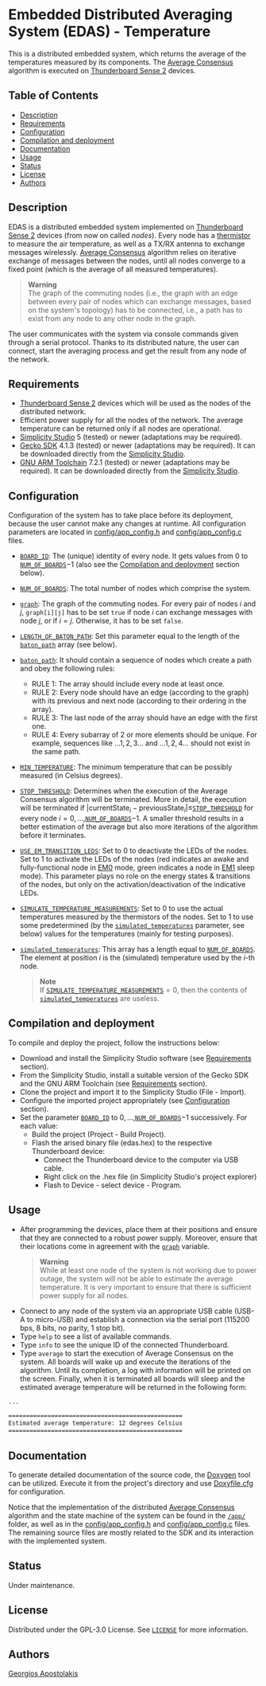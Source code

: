 # Embedded Distributed Averaging System (EDAS) - Temperature

This is a distributed embedded system, which returns the average of the temperatures measured by its components. The [Average Consensus](https://www.sciencedirect.com/science/article/abs/pii/S0743731506001808) algorithm is executed on [Thunderboard Sense 2](https://www.silabs.com/documents/public/user-guides/ug309-sltb004a-user-guide.pdf) devices.

## Table of Contents

- [Description](#description)
- [Requirements](#requirements)
- [Configuration](#configuration)
- [Compilation and deployment](#compilation-and-deployment)
- [Documentation](#documentation)
- [Usage](#usage)
- [Status](#status)
- [License](#license)
- [Authors](#authors)



## Description
EDAS is a distributed embedded system implemented on [Thunderboard Sense 2](https://www.silabs.com/documents/public/user-guides/ug309-sltb004a-user-guide.pdf) devices (from now on called *nodes*). 
Every node has a [thermistor](https://en.wikipedia.org/wiki/Thermistor) to measure the air temperature, as well as a TX/RX antenna to exchange messages wirelessly. 
[Average Consensus](https://www.sciencedirect.com/science/article/abs/pii/S0743731506001808) algorithm relies on iterative exchange of messages between the nodes, until all nodes converge to a fixed point (which is the average of all measured temperatures).

> **Warning**  
> The graph of the commuting nodes (i.e., the graph with an edge between every pair of nodes which can exchange messages, based on the system's topology) has to be connected, i.e., a path has to exist from any node to any other node in the graph.

The user communicates with the system via console commands given through a serial protocol. Thanks to its distributed nature, the user can connect, start the averaging process and get the result from any node of the network.

## Requirements
- [Thunderboard Sense 2](https://www.silabs.com/documents/public/user-guides/ug309-sltb004a-user-guide.pdf) devices which will be used as the nodes of the distributed network.
- Efficient power supply for all the nodes of the network. The average temperature can be returned only if all nodes are operational.
- [Simplicity Studio](https://www.silabs.com/developers/simplicity-studio) 5 (tested) or newer (adaptations may be required).
- [Gecko SDK](https://www.silabs.com/developers/gecko-software-development-kit) 4.1.3 (tested) or newer (adaptations may be required). It can be downloaded directly from the [Simplicity Studio](https://www.silabs.com/developers/simplicity-studio).
- [GNU ARM Toolchain](https://developer.arm.com/Tools%20and%20Software/GNU%20Toolchain) 7.2.1 (tested) or newer (adaptations may be required). It can be downloaded directly from the [Simplicity Studio](https://www.silabs.com/developers/simplicity-studio).


## Configuration

Configuration of the system has to take place before its deployment, because the user cannot make any changes at runtime. All configuration parameters are located in [config/app_config.h](config/app_config.h) and [config/app_config.c](config/app_config.c) files.

- [`BOARD_ID`](config/app_config.h#L13): The (unique) identity of every node. It gets values from $0$ to [`NUM_OF_BOARDS`](config/app_config.h#L18)$-1$ (also see the [Compilation and deployment](#compilation-and-deployment) section below).
- [`NUM_OF_BOARDS`](config/app_config.h#L18): The total number of nodes which comprise the system.
- [`graph`](config/app_config.c#L8): The graph of the commuting nodes. For every pair of nodes $i$ and $j$, `graph[i][j]` has to be set `true` if node $i$ can exchange messages with node $j$, or if $i=j$. Otherwise, it has to be set `false`.
- [`LENGTH_OF_BATON_PATH`](config/app_config.h#L24): Set this parameter equal to the length of the [`baton_path`](config/app_config.c#L24) array (see below).
- [`baton_path`](config/app_config.c#L24): It should contain a sequence of nodes which create a path and obey the following rules:
    - RULE $1$: The array should include every node at least once.
    - RULE $2$: Every node should have an edge (according to the graph) with its previous and next node (according to their ordering in the array).
    - RULE $3$: The last node of the array should have an edge with the first one.
    - RULE $4$: Every subarray of $2$ or more elements should be unique. For example, sequences like $...1,2,3...$ and $...1,2,4...$ should not exist in the same path.
- [`MIN_TEMPERATURE`](config/app_config.h#L38): The minimum temperature that can be possibly measured (in Celsius degrees).
- [`STOP_THRESHOLD`](config/app_config.c#L30): Determines when the execution of the Average Consensus algorithm will be terminated. More in detail, the execution will be terminated if $\left|\text{currentState}_i - \text{previousState}_i\right|\leq$[`STOP_THRESHOLD`](config/app_config.c#L30) for every node $i=0,...,$[`NUM_OF_BOARDS`](config/app_config.h#L18)$-1$. A smaller threshold results in a better estimation of the average but also more iterations of the algorithm before it terminates.
- [`USE_EM_TRANSITION_LEDS`](config/app_config.h#L44): Set to $0$ to deactivate the LEDs of the nodes. Set to $1$ to activate the LEDs of the nodes (red indicates an awake and fully-functional node in [EM0](https://www.silabs.com/mcu/32-bit-microcontrollers/efm32-energy-modes) mode, green indicates a node in [EM1](https://www.silabs.com/mcu/32-bit-microcontrollers/efm32-energy-modes) sleep mode). This parameter plays no role on the energy states & transitions of the nodes, but only on the activation/deactivation of the indicative LEDs.
- [`SIMULATE_TEMPERATURE_MEASUREMENTS`](config/app_config.h#L47): Set to $0$ to use the actual temperatures measured by the thermistors of the nodes. Set to $1$ to use some predetermined (by the [`simulated_temperatures`](config/app_config.c#L37) parameter, see below) values for the temperatures (mainly for testing purposes).
- [`simulated_temperatures`](config/app_config.c#L37): This array has a length equal to [`NUM_OF_BOARDS`](config/app_config.h#L18). The element at position $i$ is the (simulated) temperature used by the $i$-th node.

    > **Note**  
    > If [`SIMULATE_TEMPERATURE_MEASUREMENTS`](config/app_config.h#L47)$=0$, then the contents of [`simulated_temperatures`](config/app_config.c#L37) are useless.


## Compilation and deployment

To compile and deploy the project, follow the instructions below:
- Download and install the Simplicity Studio software (see [Requirements](#requirements) section).
- From the Simplicity Studio, install a suitable version of the Gecko SDK and the GNU ARM Toolchain (see [Requirements](#requirements) section).
- Clone the project and import it to the Simplicity Studio (File - Import).
- Configure the imported project appropriately (see [Configuration](#configuration) section).
- Set the parameter [`BOARD_ID`](config/app_config.h#L13) to $0,...,$[`NUM_OF_BOARDS`](config/app_config.h#L18)$-1$ successively. For each value:
    - Build the project (Project - Build Project).
    - Flash the arised binary file (edas.hex) to the respective Thunderboard device:
        - Connect the Thunderboard device to the computer via USB cable.
        - Right click on the .hex file (in Simplicity Studio's project explorer)
        - Flash to Device - select device - Program.


## Usage
- After programming the devices, place them at their positions and ensure that they are connected to a robust power supply. Moreover, ensure that their locations come in agreement with the [`graph`](config/app_config.c#L8) variable.
    > **Warning**  
    > While at least one node of the system is not working due to power outage, the system will not be able to estimate the average temperature. It is very important to ensure that there is sufficient power supply for all nodes.
- Connect to any node of the system via an appropriate USB cable (USB-A to micro-USB) and establish a connection via the serial port (115200 bps, 8 bits, no parity, 1 stop bit).
- Type `help` to see a list of available commands.
- Type `info` to see the unique ID of the connected Thunderboard.
- Type `average` to start the execution of Average Consensus on the system. All boards will wake up and execute the iterations of the algorithm. Until its completion, a log with information will be printed on the screen. Finally, when it is terminated all boards will sleep and the estimated average temperature will be returned in the following form:
```bash
...

=================================================
Estimated average temperature: 12 degrees Celsius
=================================================
```

## Documentation

To generate detailed documentation of the source code, the [Doxygen](https://www.doxygen.nl/) tool can be utilized. Execute it from the project's directory and use [Doxyfile.cfg](Doxyfile.cfg) for configuration. 

Notice that the implementation of the distributed [Average Consensus](https://www.sciencedirect.com/science/article/abs/pii/S0743731506001808) algorithm and the state machine of the system can be found in the [`/app/`](app) folder, as well as in the [config/app_config.h](config/app_config.h) and [config/app_config.c](config/app_config.c) files. The remaining source files are mostly related to the SDK and its interaction with the implemented system.


## Status

Under maintenance.

## License

Distributed under the GPL-3.0 License. See [`LICENSE`](LICENSE) for more information.

## Authors

[Georgios Apostolakis](https://www.linkedin.com/in/giorgapost)
